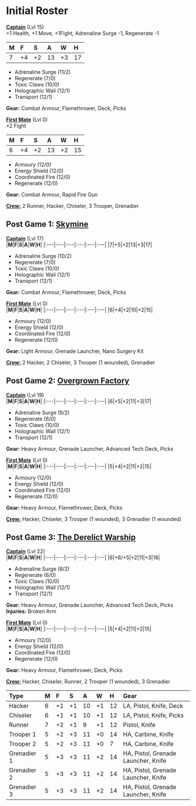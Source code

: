 # Initial Roster
<ins>**Captain**</ins> (Lvl 15)  
+1 Health, +1 Move, +1Fight, Adrenaline Surge -1, Regenerate -1  

|**M**|**F**|**S**|**A**|**W**|**H**|
|:---|:---|:---|:---|:---|:---|
|7|+4|+2|13|+3|17|

 - Adrenaline Surge (11/2)  
 - Regenerate (7/0)  
 - Toxic Claws (10/0)  
 - Holographic Wall (12/1)  
 - Transport (12/1)  

**Gear:** Combat Armour, Flamethrower, Deck, Picks  

<ins>**First Mate**</ins> (Lvl 0)  
+2 Fight  

|**M**|**F**|**S**|**A**|**W**|**H**|
|:---|:---|:---|:---|:---|:---|
|6|+4|+2|13|+2|15|

 - Armoury (12/0)  
 - Energy Shield (12/0)  
 - Coordinated Fire (12/0)  
 - Regenerate (12/0)  

**Gear:** Combat Armour, Rapid Fire Gun   

<ins>**Crew:**</ins> 2 Runner, Hacker, Chiseler, 3 Trooper, Grenadier


## Post Game 1: [Skymine](Campaign%20Log.md#szenario-1--skymine)
<ins>**Captain**</ins> (Lvl 17)   
|**M**|**F**|**S**|**A**|**W**|**H**|
|:---|:---|:---|:---|:---|:---|
|7|+5|+2|13|+3|17|

 - Adrenaline Surge (10/2)  
 - Regenerate (7/0)  
 - Toxic Claws (10/0)  
 - Holographic Wall (12/1)  
 - Transport (12/1)  

**Gear:** Combat Armour, Flamethrower, Deck, Picks  

<ins>**First Mate**</ins> (Lvl 0)  
|**M**|**F**|**S**|**A**|**W**|**H**|
|:---|:---|:---|:---|:---|:---|
|6|+4|+2|10|+2|15|

 - Armoury (12/0)  
 - Energy Shield (12/0)  
 - Coordinated Fire (12/0)  
 - Regenerate (12/0)  

**Gear:** Light Armour, Grenade Launcher, Nano Surgery Kit

<ins>**Crew:**</ins> 2 Hacker, 2 Chiseler, 3 Trooper (1 wounded), Grenadier


## Post Game 2: [Overgrown Factory](Campaign%20Log.md#szenario-2--overgrown-factory)
<ins>**Captain**</ins> (Lvl 19)   
|**M**|**F**|**S**|**A**|**W**|**H**|
|:---|:---|:---|:---|:---|:---|
|6|+5|+2|11|+3|17|

 - Adrenaline Surge (9/2)  
 - Regenerate (6/0)  
 - Toxic Claws (10/0)  
 - Holographic Wall (12/1)  
 - Transport (12/1)  

**Gear:** Heavy Armour, Grenade Launcher, Advanced Tech Deck, Picks  

<ins>**First Mate**</ins> (Lvl 0)  
|**M**|**F**|**S**|**A**|**W**|**H**|
|:---|:---|:---|:---|:---|:---|
|5|+4|+2|11|+2|15|

 - Armoury (12/0)  
 - Energy Shield (12/0)  
 - Coordinated Fire (12/0)  
 - Regenerate (12/0)  

**Gear:** Heavy Armour, Flamethrower, Deck, Picks

<ins>**Crew:**</ins> Hacker, Chiseler, 3 Trooper (1 wounded), 3 Grenadier (1 wounded)  


## Post Game 3: [The Derelict Warship](Campaign%20Log.md#szenario-3--the-derelict-warship)
<ins>**Captain**</ins> (Lvl 22)   
|**M**|**F**|**S**|**A**|**W**|**H**|
|:---|:---|:---|:---|:---|:---|
|6|+6/+5|+2|11|+3|18|

 - Adrenaline Surge (8/2)  
 - Regenerate (6/0)  
 - Toxic Claws (10/0)  
 - Holographic Wall (12/1)  
 - Transport (12/1)  

**Gear:** Heavy Armour, Grenade Launcher, Advanced Tech Deck, Picks  
**Injuries:** Broken Arm

<ins>**First Mate**</ins> (Lvl 0)  
|**M**|**F**|**S**|**A**|**W**|**H**|
|:---|:---|:---|:---|:---|:---|
|5|+4|+2|11|+2|15|

 - Armoury (12/0)  
 - Energy Shield (12/0)  
 - Coordinated Fire (12/0)  
 - Regenerate (12/0)  

**Gear:** Heavy Armour, Flamethrower, Deck, Picks

<ins>**Crew:**</ins> Hacker, Chiseler, Runner, 2 Trooper (1 wounded), 3 Grenadier

|**Type**|**M**|**F**|**S**|**A**|**W**|**H**|**Gear**|
|:---|:---|:---|:---|:---|:---|:---|:---|
|Hacker|6|+1|+1|10|+1|12|LA, Pistol, Knife, Deck|
|Chiseler|6|+1|+1|10|+1|12|LA, Pistol, Knife, Picks|
|Runner|7|+2|+1|9|+1|12|Pistol, Knife|
|Trooper 1|5|+2|+3|11|+0|14|HA, Carbine, Knife|
|Trooper 2|5|+2|+3|11|+0|7|HA, Carbine, Knife|
|Grenadier 1|5|+3|+3|11|+2|14|HA, Pistol, Grenade Launcher, Knife|
|Grenadier 2|5|+3|+3|11|+2|14|HA, Pistol, Grenade Launcher, Knife|
|Grenadier 3|5|+3|+3|11|+2|14|HA, Pistol, Grenade Launcher, Knife|
